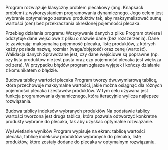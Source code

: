 Program rozwiązuje klasyczny problem plecakowy (ang. Knapsack problem) z wykorzystaniem programowania dynamicznego. Jego celem jest wybranie optymalnego zestawu produktów tak, aby maksymalizować sumę wartości (cen) bez przekraczania określonej pojemności plecaka.

Przebieg działania programu
Wczytywanie danych z pliku
Program otwiera i odczytuje dane wejściowe z pliku o nazwie dane (bez rozszerzenia). Dane te zawierają:
maksymalną pojemność plecaka,
listę produktów, z których każdy posiada nazwę, rozmiar (waga/objętość) oraz cenę (wartość).
Walidacja danych
Sprawdzane jest, czy dane wejściowe są poprawne (np. czy lista produktów nie jest pusta oraz czy pojemność plecaka jest większa od zera). W przypadku błędów program zgłasza wyjątek i kończy działanie z komunikatem o błędzie.

Budowa tablicy wartości plecaka
Program tworzy dwuwymiarową tablicę, która przechowuje maksymalne wartości, jakie można osiągnąć dla różnych pojemności plecaka i zestawów produktów. W tym celu używana jest funkcja programowania dynamicznego, która iteracyjnie wylicza najlepsze rozwiązania.

Budowa tablicy indeksów wybranych produktów
Na podstawie tablicy wartości tworzona jest druga tablica, która pozwala odtworzyć konkretne produkty wybrane do plecaka, tak aby uzyskać optymalne rozwiązanie.

Wyświetlanie wyników
Program wypisuje na ekran:
tablicę wartości plecaka,
tablicę indeksów produktów wybranych do plecaka,
listę produktów, które zostały dodane do plecaka w optymalnym rozwiązaniu.
